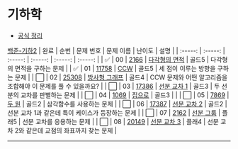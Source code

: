 # 기하학

- <a href="./figure.md">공식 정리</a>

[백준-기하2](https://www.acmicpc.net/step/45)
| 완료 | 순번 | 문제 번호 | 문제 이름 | 난이도 | 설명 |
| :-----: | :-----: | :-----: | :-----: | :-----: | :-----: |
| ✅ | 00 | <a href="https://www.acmicpc.net/problem/2166" target="_blank">2166</a> | <a href="../solution/2166.js" target="_blank">다각형의 면적</a> | 골드5 | 다각형의 면적을 구하는 문제 |
| ✅ | 01 | <a href="https://www.acmicpc.net/problem/11758" target="_blank">11758</a> | <a href="../solution/11758.js" target="_blank">CCW</a> | 골드5 | 세 점이 이루는 방향을 구하는 문제 |
| ⬜️ | 02 | <a href="https://www.acmicpc.net/problem/25308" target="_blank">25308</a> | <a href="../solution/25308.js" target="_blank">방사형 그래프</a> | 골드4 | CCW 문제와 어떤 알고리즘을 조합해야 이 문제를 풀 수 있을까요? |
| ⬜️ | 03 | <a href="https://www.acmicpc.net/problem/17386" target="_blank">17386</a> | <a href="../solution/17386.js" target="_blank">선분 교차 1</a> | 골드3 | 두 선분의 교차를 판별하는 문제 |
| ⬜️ | 04 | <a href="https://www.acmicpc.net/problem/1069" target="_blank">1069</a> | <a href="../solution/1069.js" target="_blank">집으로</a> | 골드3 | |
| ⬜️ | 05 | <a href="https://www.acmicpc.net/problem/7869" target="_blank">7869</a> | <a href="../solution/7869.js" target="_blank">두 원</a> | 골드2 | 삼각함수를 사용하는 문제 |
| ⬜️ | 06 | <a href="https://www.acmicpc.net/problem/17387" target="_blank">17387</a> | <a href="../solution/17387.js" target="_blank">선분 교차 2</a> | 골드2 | 선분 교차 1과 같은데 특이 케이스가 등장하는 문제 |
| ⬜️ | 07 | <a href="https://www.acmicpc.net/problem/2162" target="_blank">2162</a> | <a href="../solution/2162.js" target="_blank">선분 그룹</a> | 플래5 | 선분 교차를 응용하는 문제 |
| ⬜️ | 08 | <a href="https://www.acmicpc.net/problem/20149" target="_blank">20149</a> | <a href="../solution/20149.js" target="_blank">선분 교차 3</a> | 플래4 | 선분 교차 2와 같은데 교점의 좌표까지 찾는 문제 |

---
